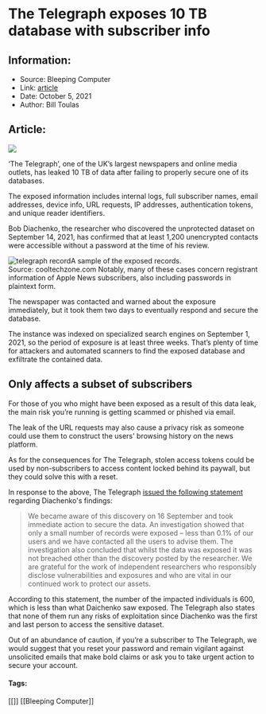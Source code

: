 # The Telegraph exposes 10 TB database with subscriber info
### 

## Information:
+ Source: Bleeping Computer
+ Link: [article](https://www.bleepingcomputer.com/news/security/the-telegraph-exposes-10-tb-database-with-subscriber-info/)
+ Date: October 5, 2021
+ Author: Bill Toulas


## Article:
![](https://www.bleepstatic.com/content/hl-images/2021/10/05/The_Telegraph_UK.jpg?rand=680772335)


‘The Telegraph’, one of the UK’s largest newspapers and online media outlets, has leaked 10 TB of data after failing to properly secure one of its databases.


The exposed information includes internal logs, full subscriber names, email addresses, device info, URL requests, IP addresses, authentication tokens, and unique reader identifiers.


Bob Diachenko, the researcher who discovered the unprotected dataset on September 14, 2021, has confirmed that at least 1,200 unencrypted contacts were accessible without a password at the time of his review.


![telegraph record](https://www.bleepstatic.com/images/news/u/1220909/Code%20and%20Details/the-telegraph-giant-1.png)A sample of the exposed records. Source: cooltechzone.com
Notably, many of these cases concern registrant information of Apple News subscribers, also including passwords in plaintext form.


The newspaper was contacted and warned about the exposure immediately, but it took them two days to eventually respond and secure the database.


The instance was indexed on specialized search engines on September 1, 2021, so the period of exposure is at least three weeks. That’s plenty of time for attackers and automated scanners to find the exposed database and exfiltrate the contained data.


Only affects a subset of subscribers
------------------------------------


For those of you who might have been exposed as a result of this data leak, the main risk you’re running is getting scammed or phished via email.


The leak of the URL requests may also cause a privacy risk as someone could use them to construct the users' browsing history on the news platform.


As for the consequences for The Telegraph, stolen access tokens could be used by non-subscribers to access content locked behind its paywall, but they could solve this with a reset. 


In response to the above, The Telegraph [issued the following statement](https://cooltechzone.com/leaks/the-telegraph-giant-data-leak) regarding Diachenko's findings:



> 
> We became aware of this discovery on 16 September and took immediate action to secure the data. An investigation showed that only a small number of records were exposed – less than 0.1% of our users and we have contacted all the users to advise them. The investigation also concluded that whilst the data was exposed it was not breached other than the discovery posted by the researcher. We are grateful for the work of independent researchers who responsibly disclose vulnerabilities and exposures and who are vital in our continued work to protect our assets.
> 
> 
> 


According to this statement, the number of the impacted individuals is 600, which is less than what Daichenko saw exposed. The Telegraph also states that none of them run any risks of exploitation since Diachenko was the first and last person to access the sensitive dataset.


Out of an abundance of caution, if you’re a subscriber to The Telegraph, we would suggest that you reset your password and remain vigilant against unsolicited emails that make bold claims or ask you to take urgent action to secure your account.




#### Tags:
[[]] [[Bleeping Computer]]
